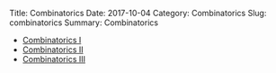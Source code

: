 Title: Combinatorics
Date: 2017-10-04
Category: Combinatorics
Slug: combinatorics
Summary: Combinatorics


* [Combinatorics I]({filename}./combinatorics_1.md)
* [Combinatorics II]({filename}./combinatorics_2.md)
* [Combinatorics III]({filename}./combinatorics_3.md)